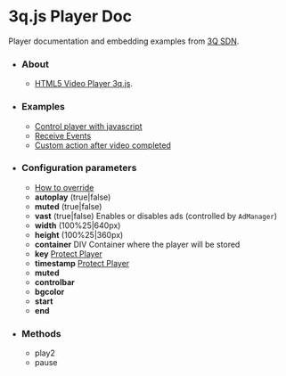 # 3q.js Player Doc

Player documentation and embedding examples from [3Q SDN](https://www.3qsdn.com).

* ### About
    * [HTML5 Video Player 3q.js](https://www.3qsdn.com/en/adaptive_html5_video_player).

* ### Examples
    * [Control player with javascript](examples/javascript-control-player.md)
    * [Receive Events](examples/receive-events.md)
    * [Custom action after video completed](examples/action-after-video-completed.md)

* ### Configuration parameters
    * [How to override](examples/player-configuration.md)
    * **autoplay** (true|false)
    * **muted** (true|false)
    * **vast** (true|false) Enables or disables ads (controlled by `AdManager`)
    * **width** (100%25|640px)
    * **height** (100%25|360px)
    * **container** DIV Container where the player will be stored
    * **key** [Protect Player](examples/generate-key.md)
    * **timestamp** [Protect Player](examples/generate-key.md)
    * **muted**
    * **controlbar**
    * **bgcolor**
    * **start**
    * **end**

* ### Methods
    * play2
    * pause
